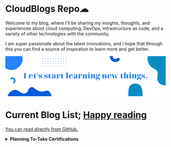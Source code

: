
# CloudBlogs Repo☁


Welcome to my blog, where I'll be sharing my insights, thoughts, and experiences about cloud computing, DevOps, infrastructure as code, and a variety of other technologies with the community.

I am super passionate about the latest innovations, and I hope that through this you can find a source of inspiration to learn more and get better.

 
 
 

<img class="img" src="new.png" alt="Hey">
 

# Current Blog List; [Happy reading](https://archive.ya-ya.tech/)

 [You can read directly from GitHub.](/host#welcome-to-my-cloudblogs-repo)


<details>  

<summary> <b>Planning To-Take Certifications </b></summary>

<br>
 
This section is purely for entertainment purposes; at the moment, what I am most concerned with is giving back. Certs are therefore for some mini-challenges and to make the most of the available time. Best regards,

- [x] SC-100
- [x] MS-900
- [x] MB-910
- [x] MB-920
- [ ] SC-400
- [ ] SC-300
- [ ] AWS SAA-C03
- [ ] SysOps
- [ ] AWS DevOps

Modern work
- [ ] MD-102
- [ ] MS-102
- [x] MS-700
- [x] MS-701
      
Specialities
- [ ] AZ-140
- [ ] AZ-120

<details>  

<summary><b> Loading Blog List </b></summary>
<br>
I'm constantly getting ideas, so I try to write down what I'd like time with and what I believe will be beneficial to the community.

My interests revolve around devops, development, security, and innovation.

<details>  

<summary>DevOps</summary>

- [ ] [GitLab CI Full Demo]()

- [ ] [Jenkins For DevOps CI/CD - Build Automation]()

- [ ] [Artifact Repo Manager, Nexus]()

- [ ] [Agile & the philosophy behind it?]() 

- [ ] [Critical OS Concepts for DevOps]() 

- [ ] [Deep Dive to Server management and web servers such Nginx etc]()

- [ ] [Monitoring for DevOps, Infra & apps, logs management]()

- [ ] [Network & Security For DevOps]()


</details>

<details>  

<summary> Dev </summary>

- [ ] [Package Managers, Node, NPM, YARN]() 

- [ ] [Go For DevOps - FULL]() 

- [ ] [Swift Language]()

- [ ] [APIs]() 

- [ ] [Databases, SQL, NOSQL & Scalling]()

- [ ] [Caching, momento]()

- [ ] [Integration/Unit/Functional Testing, get the use of selenium]()

- [ ] [Cloud Design Patterns deeper includin k8s]()


</details>

<details>  

<summary> AWS </summary>

- [ ] [AWS for DevOps: How to Implement Continuous Integration and Deployment]()

- [ ] [AWS CloudFormation: Automating Infrastructure Provisioning]()

- [ ] [AWS Lambda: A Guide to Serverless Computing]()

- [ ] [How to Optimize Costs in AWS]()


</details> 

<details>  <summary> Certification Study Guides </summary>

- [ ] [GCP ACE | Resources]()

- [ ] [AWS SAA-C03]()


</details> 

</details>

      
> Thank you for stopping by!

Read [about this repository](about.md) for more information.

</details>

